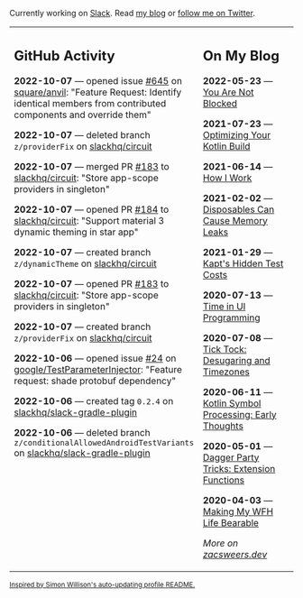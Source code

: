 Currently working on [Slack](https://slack.com/). Read [my blog](https://zacsweers.dev/) or [follow me on Twitter](https://twitter.com/ZacSweers).

<table><tr><td valign="top" width="60%">

## GitHub Activity
<!-- githubActivity starts -->
**2022-10-07** — opened issue [#645](https://github.com/square/anvil/issues/645) on [square/anvil](https://github.com/square/anvil): "Feature Request: Identify identical members from contributed components and override them"

**2022-10-07** — deleted branch `z/providerFix` on [slackhq/circuit](https://github.com/slackhq/circuit)

**2022-10-07** — merged PR [#183](https://github.com/slackhq/circuit/pull/183) to [slackhq/circuit](https://github.com/slackhq/circuit): "Store app-scope providers in singleton"

**2022-10-07** — opened PR [#184](https://github.com/slackhq/circuit/pull/184) to [slackhq/circuit](https://github.com/slackhq/circuit): "Support material 3 dynamic theming in star app"

**2022-10-07** — created branch `z/dynamicTheme` on [slackhq/circuit](https://github.com/slackhq/circuit)

**2022-10-07** — opened PR [#183](https://github.com/slackhq/circuit/pull/183) to [slackhq/circuit](https://github.com/slackhq/circuit): "Store app-scope providers in singleton"

**2022-10-07** — created branch `z/providerFix` on [slackhq/circuit](https://github.com/slackhq/circuit)

**2022-10-06** — opened issue [#24](https://github.com/google/TestParameterInjector/issues/24) on [google/TestParameterInjector](https://github.com/google/TestParameterInjector): "Feature request: shade protobuf dependency"

**2022-10-06** — created tag `0.2.4` on [slackhq/slack-gradle-plugin](https://github.com/slackhq/slack-gradle-plugin)

**2022-10-06** — deleted branch `z/conditionalAllowedAndroidTestVariants` on [slackhq/slack-gradle-plugin](https://github.com/slackhq/slack-gradle-plugin)
<!-- githubActivity ends -->
</td><td valign="top" width="40%">

## On My Blog
<!-- blog starts -->
**2022-05-23** — [You Are Not Blocked](https://www.zacsweers.dev/you-are-not-blocked/)

**2021-07-23** — [Optimizing Your Kotlin Build](https://www.zacsweers.dev/optimizing-your-kotlin-build/)

**2021-06-14** — [How I Work](https://www.zacsweers.dev/how-i-work/)

**2021-02-02** — [Disposables Can Cause Memory Leaks](https://www.zacsweers.dev/disposables-can-cause-memory-leaks/)

**2021-01-29** — [Kapt's Hidden Test Costs](https://www.zacsweers.dev/kapts-hidden-test-costs/)

**2020-07-13** — [Time in UI Programming](https://www.zacsweers.dev/time-in-ui/)

**2020-07-08** — [Tick Tock: Desugaring and Timezones](https://www.zacsweers.dev/ticktock-desugaring-timezones/)

**2020-06-11** — [Kotlin Symbol Processing: Early Thoughts](https://www.zacsweers.dev/kotlin-symbol-processor-early-thoughts/)

**2020-05-01** — [Dagger Party Tricks: Extension Functions](https://www.zacsweers.dev/dagger-party-tricks-extension-functions/)

**2020-04-03** — [Making My WFH Life Bearable](https://www.zacsweers.dev/making-wfh-life-bearable/)
<!-- blog ends -->
_More on [zacsweers.dev](https://zacsweers.dev/)_
</td></tr></table>

<sub><a href="https://simonwillison.net/2020/Jul/10/self-updating-profile-readme/">Inspired by Simon Willison's auto-updating profile README.</a></sub>